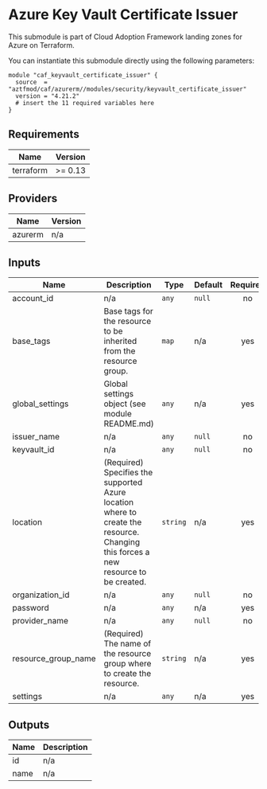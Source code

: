 # Azure Key Vault Certificate Issuer

This submodule is part of Cloud Adoption Framework landing zones for Azure on Terraform.

You can instantiate this submodule directly using the following parameters:

```
module "caf_keyvault_certificate_issuer" {
  source  = "aztfmod/caf/azurerm//modules/security/keyvault_certificate_issuer"
  version = "4.21.2"
  # insert the 11 required variables here
}
```

<!-- BEGINNING OF PRE-COMMIT-TERRAFORM DOCS HOOK -->
## Requirements

| Name | Version |
|------|---------|
| terraform | >= 0.13 |

## Providers

| Name | Version |
|------|---------|
| azurerm | n/a |

## Inputs

| Name | Description | Type | Default | Required |
|------|-------------|------|---------|:--------:|
| account\_id | n/a | `any` | `null` | no |
| base\_tags | Base tags for the resource to be inherited from the resource group. | `map` | n/a | yes |
| global\_settings | Global settings object (see module README.md) | `any` | n/a | yes |
| issuer\_name | n/a | `any` | `null` | no |
| keyvault\_id | n/a | `any` | `null` | no |
| location | (Required) Specifies the supported Azure location where to create the resource. Changing this forces a new resource to be created. | `string` | n/a | yes |
| organization\_id | n/a | `any` | `null` | no |
| password | n/a | `any` | n/a | yes |
| provider\_name | n/a | `any` | `null` | no |
| resource\_group\_name | (Required) The name of the resource group where to create the resource. | `string` | n/a | yes |
| settings | n/a | `any` | n/a | yes |

## Outputs

| Name | Description |
|------|-------------|
| id | n/a |
| name | n/a |

<!-- END OF PRE-COMMIT-TERRAFORM DOCS HOOK -->